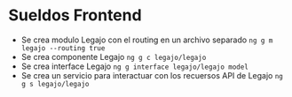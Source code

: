 Sueldos Frontend
==================================================

* Se crea modulo Legajo con el routing en un archivo separado
``ng g m legajo --routing true``
* Se crea componente Legajo
``ng g c legajo/legajo``
* Se crea interface Legajo
``ng g interface legajo/legajo model``
* Se crea un servicio para interactuar con los recuersos API de Legajo
``ng g s legajo/legajo``